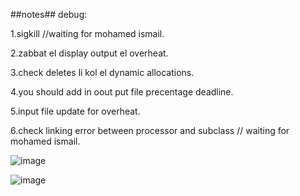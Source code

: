 ##notes##
debug:

1.sigkill //waiting for mohamed ismail.

2.zabbat el display output el overheat.

3.check deletes li kol el dynamic allocations.

4.you should add in oout put file precentage deadline.

5.input file update for overheat.

6.check linking error between processor and subclass // waiting for mohamed ismail.

![image](https://github.com/tahaaa22/Scheduler-Algo/assets/128100857/c43d968b-4530-4210-8f09-ced5e118af17)


![image](https://github.com/tahaaa22/Scheduler-Algo/assets/128100857/accd9d47-1aec-479f-9a00-54023dfc2085)

